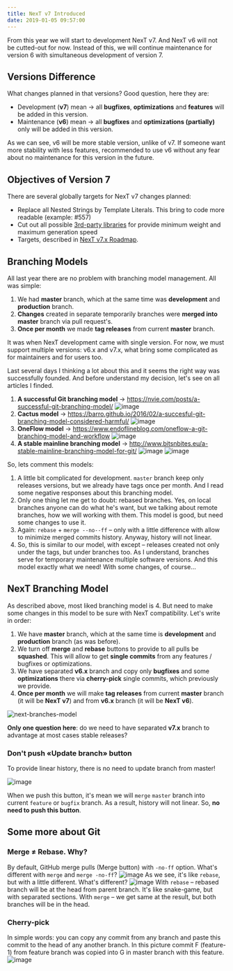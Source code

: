 ```yaml
---
title: NexT v7 Introduced
date: 2019-01-05 09:57:00
---
```


From this year we will start to development NexT v7. And NexT v6 will not be cutted-out for now. Instead of this, we will continue maintenance for version 6 with simultaneous development of version 7.

## Versions Difference

What changes planned in that versions? Good question, here they are:

* Development (**v7**) mean → all **bugfixes**, **optimizations** and **features** will be added in this version.
* Maintenance (**v6**) mean → all **bugfixes** and **optimizations (partially)** only will be added in this version.

As we can see, v6 will be more stable version, unlike of v7. If someone want more stability with less features, recommended to use v6 without any fear about no maintenance for this version in the future.

## Objectives of Version 7

There are several globally targets for NexT v7 changes planned:

* Replace all Nested Strings by Template Literals. This bring to code more readable (example: #557)
* Cut out all possible [3rd-party libraries](https://github.com/theme-next/hexo-theme-next/tree/master/source/lib) for provide minimum weight and maximum generation speed
* Targets, described in [NexT v7.x Roadmap](https://github.com/theme-next/hexo-theme-next/issues/67).

## Branching Models

All last year there are no problem with branching model management. All was simple:

1. We had **master** branch, which at the same time was **development** and **production** branch.
2. **Changes** created in separate temporarily branches were **merged into master** branch via pull request's.
3. **Once per month** we made **tag releases** from current **master** branch.

It was when NexT development came with single version. For now, we must support multiple versions: v6.x and v7.x, what bring some complicated as for maintainers and for users too.

Last several days I thinking a lot about this and it seems the right way was successfully founded. And before understand my decision, let's see on all articles I finded.

1. **A successful Git branching model** → https://nvie.com/posts/a-successful-git-branching-model/
   ![image](https://user-images.githubusercontent.com/16944225/50646627-d8d66e80-0f76-11e9-9d6e-44a3c7a46bb4.png)
2. **Cactus model** → https://barro.github.io/2016/02/a-succesful-git-branching-model-considered-harmful/
   ![image](https://user-images.githubusercontent.com/16944225/50647494-00c6d180-0f79-11e9-9e7b-e39c1af9e84b.png)
3. **OneFlow model** → https://www.endoflineblog.com/oneflow-a-git-branching-model-and-workflow
   ![image](https://user-images.githubusercontent.com/16944225/50647637-60bd7800-0f79-11e9-9216-41754c5d590f.png)
4. **A stable mainline branching model** → http://www.bitsnbites.eu/a-stable-mainline-branching-model-for-git/
   ![image](https://user-images.githubusercontent.com/16944225/50647741-a5491380-0f79-11e9-8166-d7379ce86444.png)
   ![image](https://user-images.githubusercontent.com/16944225/50647766-b8f47a00-0f79-11e9-9f5a-076ceaddd962.png)

So, lets comment this models:

1. A little bit complicated for development. `master` branch keep only releases versions, but we already have tags once per month. And I read some negative responses about this branching model.
2. Only one thing let me get to doubt: rebased branches. Yes, on local branches anyone can do what he's want, but we talking about remote branches, how we will working with them. This model is good, but need some changes to use it.
3. Again: `rebase` + `merge --no--ff` – only with a little difference with allow to minimize merged commits history. Anyway, history will not linear.
4. So, this is similar to our model, with except – releases created not only under the tags, but under branches too. As I understand, branches serve for temporary maintenance multiple software versions. And this model exactly what we need! With some changes, of course...

<!-- more -->
## NexT Branching Model

As described above, most liked branching model is 4. But need to make some changes in this model to be sure with NexT compatibility. Let's write in order:

1. We have **master** branch, which at the same time is **development** and **production** branch (as was before).
2. We turn off **merge** and **rebase** buttons to provide to all pulls be **squashed**. This will allow to get **single commits** from any features / bugfixes or optimizations.
3. We have separated **v6.x** branch and copy only **bugfixes** and some **optimizations** there via **cherry-pick** single commits, which previously we provide.
4. **Once per month** we will make **tag releases** from current **master** branch (it will be **NexT v7**) and from **v6.x** branch (it will be **NexT v6**).

![next-branches-model](https://user-images.githubusercontent.com/16944225/50718831-01a05600-1094-11e9-9ffd-2ebd562104ae.png)

**Only one question here**: do we need to have separated **v7.x** branch to advantage at most cases stable releases?

### Don't push «Update branch» button

To provide linear history, there is no need to update branch from master!

![image](https://user-images.githubusercontent.com/16944225/50719201-3236be80-1099-11e9-9792-aebc891157a6.png)

When we push this button, it's mean we will `merge` `master` branch into current `feature` or `bugfix` branch. As a result, history will not linear. So, **no need to push this button**.

## Some more about Git

### Merge ≠ Rebase. Why?

By default, GitHub merge pulls (Merge button) with `-no-ff` option. What's different with `merge` and `merge -no-ff`?
![image](https://user-images.githubusercontent.com/16944225/50647953-3a4c0c80-0f7a-11e9-851e-eb9f95291730.png)
As we see, it's like `rebase`, but with a little different. What's different?
![image](https://user-images.githubusercontent.com/16944225/50648058-7d0de480-0f7a-11e9-85e2-b0ac48c60371.png)
With `rebase` – rebased branch will be at the head from parent branch. It's like snake-game, but with separated sections.
With `merge` – we get same at the result, but both branches will be in the head.

### Cherry-pick

In simple words: you can copy any commit from any branch and paste this commit to the head of any another branch. In this picture commit F (feature-1) from feature branch was copied into G in master branch with this feature.
![image](https://user-images.githubusercontent.com/16944225/50648361-4ab0b700-0f7b-11e9-9df2-6cd9c5fb098f.png)
